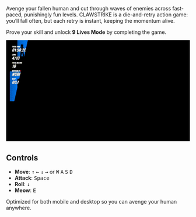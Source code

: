 Avenge your fallen human and cut through waves of enemies across fast-paced, punishingly fun levels. CLAWSTRIKE is a 
die-and-retry action game: you’ll fall often, but each retry is instant, keeping the momentum alive.

Prove your skill and unlock **9 Lives Mode** by completing the game.

<img loading=lazy src=//raw.githubusercontent.com/remvst/clawstrike/refs/heads/main/assets/gameplay-demo.gif alt='CLAWSTRIKE gameplay'>

## Controls
- **Move**: <kbd>↑</kbd> <kbd>←</kbd> <kbd>↓</kbd> <kbd>→</kbd> or <kbd>W</kbd> <kbd>A</kbd> <kbd>S</kbd> <kbd>D</kbd>
- **Attack**: <kbd>Space</kbd>
- **Roll**: <kbd>↓</kbd>
- **Meow**: <kbd>E</kbd>

Optimized for both mobile and desktop so you can avenge your human anywhere.
